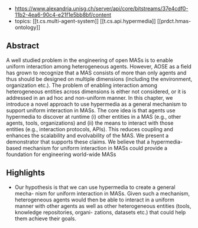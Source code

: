 
- https://www.alexandria.unisg.ch/server/api/core/bitstreams/37e4cdf0-11b2-4ea6-90c4-e21f1e5bb8bf/content
- topics: [[t.cs.multi-agent-system]] [[t.cs.api.hypermedia]] [[prdct.hmas-ontology]]

## Abstract

A well studied problem in the engineering of open MASs is to enable uniform interaction among heterogeneous agents. However, AOSE as a field has grown to recognize that a MAS consists of more than only agents and thus should be designed on multiple dimensions (including the environment, organization etc.). The problem of enabling interaction among heterogeneous entities across dimensions is either not considered, or it is addressed in an ad hoc and non-uniform manner. In this chapter, we introduce a novel approach to use hypermedia as a general mechanism to support uniform interaction in MASs. The core idea is that agents use hypermedia to discover at runtime (i) other entities in a MAS (e.g., other agents, tools, organizations) and (ii) the means to interact with those entities (e.g., interaction protocols, APIs). This reduces coupling and enhances the scalability and evolvability of the MAS. We present a demonstrator that supports these claims. We believe that a hypermedia-based mechanism for uniform interaction in MASs could provide a foundation for engineering world-wide MASs

## Highlights

- Our hypothesis is that we can use hypermedia to create a general mecha- nism for uniform interaction in MASs. Given such a mechanism, heterogeneous agents would then be able to interact in a uniform manner with other agents as well as other heterogeneous entities (tools, knowledge repositories, organi- zations, datasets etc.) that could help them achieve their goals. 
